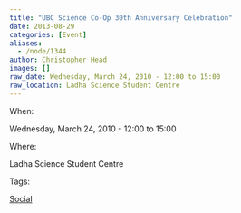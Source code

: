 ```yaml
---
title: "UBC Science Co-Op 30th Anniversary Celebration"
date: 2013-08-29
categories: [Event]
aliases:
  - /node/1344
author: Christopher Head
images: []
raw_date: Wednesday, March 24, 2010 - 12:00 to 15:00
raw_location: Ladha Science Student Centre
---
```


When: 

Wednesday, March 24, 2010 - 12:00 to 15:00

Where: 

Ladha Science Student Centre

Tags: 

[Social](/social)
